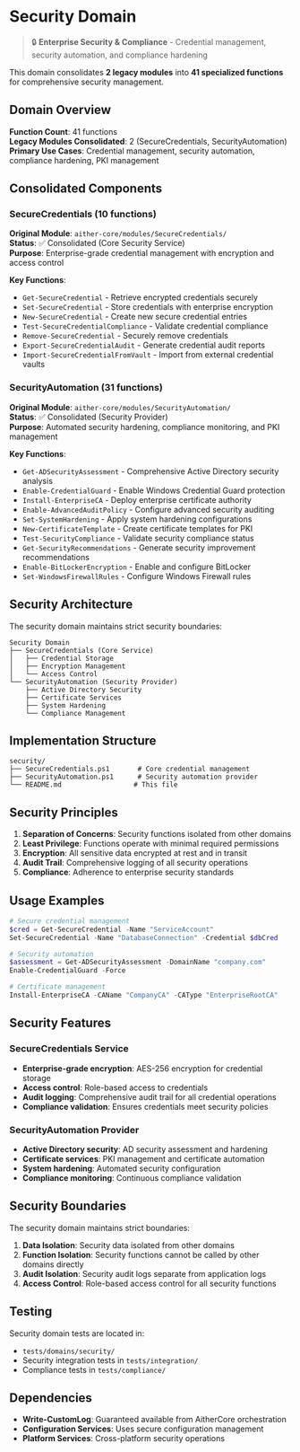 # Security Domain

> 🔒 **Enterprise Security & Compliance** - Credential management, security automation, and compliance hardening

This domain consolidates **2 legacy modules** into **41 specialized functions** for comprehensive security management.

## Domain Overview

**Function Count**: 41 functions  
**Legacy Modules Consolidated**: 2 (SecureCredentials, SecurityAutomation)  
**Primary Use Cases**: Credential management, security automation, compliance hardening, PKI management

## Consolidated Components

### SecureCredentials (10 functions)
**Original Module**: `aither-core/modules/SecureCredentials/`  
**Status**: ✅ Consolidated (Core Security Service)  
**Purpose**: Enterprise-grade credential management with encryption and access control

**Key Functions**:
- `Get-SecureCredential` - Retrieve encrypted credentials securely
- `Set-SecureCredential` - Store credentials with enterprise encryption
- `New-SecureCredential` - Create new secure credential entries
- `Test-SecureCredentialCompliance` - Validate credential compliance
- `Remove-SecureCredential` - Securely remove credentials
- `Export-SecureCredentialAudit` - Generate credential audit reports
- `Import-SecureCredentialFromVault` - Import from external credential vaults

### SecurityAutomation (31 functions)
**Original Module**: `aither-core/modules/SecurityAutomation/`  
**Status**: ✅ Consolidated (Security Provider)  
**Purpose**: Automated security hardening, compliance monitoring, and PKI management

**Key Functions**:
- `Get-ADSecurityAssessment` - Comprehensive Active Directory security analysis
- `Enable-CredentialGuard` - Enable Windows Credential Guard protection
- `Install-EnterpriseCA` - Deploy enterprise certificate authority
- `Enable-AdvancedAuditPolicy` - Configure advanced security auditing
- `Set-SystemHardening` - Apply system hardening configurations
- `New-CertificateTemplate` - Create certificate templates for PKI
- `Test-SecurityCompliance` - Validate security compliance status
- `Get-SecurityRecommendations` - Generate security improvement recommendations
- `Enable-BitLockerEncryption` - Enable and configure BitLocker
- `Set-WindowsFirewallRules` - Configure Windows Firewall rules

## Security Architecture

The security domain maintains strict security boundaries:

```
Security Domain
├── SecureCredentials (Core Service)
│   ├── Credential Storage
│   ├── Encryption Management
│   └── Access Control
└── SecurityAutomation (Security Provider)
    ├── Active Directory Security
    ├── Certificate Services
    ├── System Hardening
    └── Compliance Management
```

## Implementation Structure

```
security/
├── SecureCredentials.ps1       # Core credential management
├── SecurityAutomation.ps1      # Security automation provider
└── README.md                  # This file
```

## Security Principles

1. **Separation of Concerns**: Security functions isolated from other domains
2. **Least Privilege**: Functions operate with minimal required permissions
3. **Encryption**: All sensitive data encrypted at rest and in transit
4. **Audit Trail**: Comprehensive logging of all security operations
5. **Compliance**: Adherence to enterprise security standards

## Usage Examples

```powershell
# Secure credential management
$cred = Get-SecureCredential -Name "ServiceAccount"
Set-SecureCredential -Name "DatabaseConnection" -Credential $dbCred

# Security automation
$assessment = Get-ADSecurityAssessment -DomainName "company.com"
Enable-CredentialGuard -Force

# Certificate management
Install-EnterpriseCA -CAName "CompanyCA" -CAType "EnterpriseRootCA"
```

## Security Features

### SecureCredentials Service
- **Enterprise-grade encryption**: AES-256 encryption for credential storage
- **Access control**: Role-based access to credentials
- **Audit logging**: Comprehensive audit trail for all credential operations
- **Compliance validation**: Ensures credentials meet security policies

### SecurityAutomation Provider
- **Active Directory security**: AD security assessment and hardening
- **Certificate services**: PKI management and certificate automation
- **System hardening**: Automated security configuration
- **Compliance monitoring**: Continuous compliance validation

## Security Boundaries

The security domain maintains strict boundaries:

1. **Data Isolation**: Security data isolated from other domains
2. **Function Isolation**: Security functions cannot be called by other domains directly
3. **Audit Isolation**: Security audit logs separate from application logs
4. **Access Control**: Role-based access control for all security functions

## Testing

Security domain tests are located in:
- `tests/domains/security/`
- Security integration tests in `tests/integration/`
- Compliance tests in `tests/compliance/`

## Dependencies

- **Write-CustomLog**: Guaranteed available from AitherCore orchestration
- **Configuration Services**: Uses secure configuration management
- **Platform Services**: Cross-platform security operations